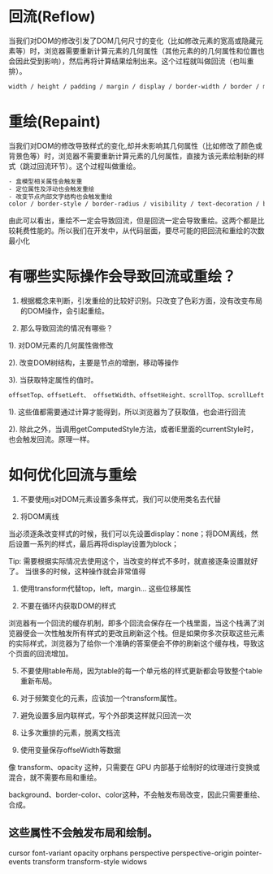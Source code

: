 # 回流(Reflow)

当我们对DOM的修改引发了DOM几何尺寸的变化（比如修改元素的宽高或隐藏元素等）时，浏览器需要重新计算元素的几何属性（其他元素的的几何属性和位置也会因此受到影响），然后再将计算结果绘制出来。这个过程就叫做回流（也叫重排）。

```sh
width / height / padding / margin / display / border-width / border / min-height / top / bottom / left / right / position / float / clear / text-align / overflow-y / font-weight / overflow / font-family / line-height / vertival-align / white-space / font-size
```

# 重绘(Repaint)

当我们对DOM的修改导致样式的变化,却并未影响其几何属性（比如修改了颜色或背景色等）时，浏览器不需要重新计算元素的几何属性，直接为该元素绘制新的样式（跳过回流环节）。这个过程叫做重绘。

```sh
- 盒模型相关属性会触发重
- 定位属性及浮动也会触发重绘
- 改变节点内部文字结构也会触发重绘
color / border-style / border-radius / visibility / text-decoration / background / background-image / background-position / background-repeat / background-size / outline-color / outline / outline-style / outline-width / box-shadow
```

由此可以看出，重绘不一定会导致回流，但是回流一定会导致重绘。这两个都是比较耗费性能的。所以我们在开发中，从代码层面，要尽可能的把回流和重绘的次数最小化


# 有哪些实际操作会导致回流或重绘？

1. 根据概念来判断，引发重绘的比较好识别。只改变了色彩方面，没有改变布局的DOM操作，会引起重绘。

2. 那么导致回流的情况有哪些？

1). 对DOM元素的几何属性做修改

2). 改变DOM树结构，主要是节点的增删，移动等操作

3). 当获取特定属性的值时。
   
```sh
offsetTop、offsetLeft、 offsetWidth、offsetHeight、scrollTop、scrollLeft、scrollWidth、scrollHeight、clientTop、clientLeft、clientWidth、clientHeight
```

1). 这些值都需要通过计算才能得到，所以浏览器为了获取值，也会进行回流

2). 除此之外，当调用getComputedStyle方法，或者IE里面的currentStyle时，也会触发回流。原理一样。


# 如何优化回流与重绘

1. 不要使用js对DOM元素设置多条样式，我们可以使用类名去代替

2. 将DOM离线

当必须逐条改变样式的时候，我们可以先设置display：none；将DOM离线，然后设置一系列的样式，最后再将display设置为block；

Tip: 需要根据实际情况去使用这个，当改变的样式不多时，就直接逐条设置就好了。 当很多的时候，这种操作就会非常值得

1. 使用transform代替top，left，margin… 这些位移属性

2. 不要在循环内获取DOM的样式

浏览器有一个回流的缓存机制，即多个回流会保存在一个栈里面，当这个栈满了浏览器便会一次性触发所有样式的更改且刷新这个栈。但是如果你多次获取这些元素的实际样式，浏览器为了给你一个准确的答案便会不停的刷新这个缓存栈，导致这个页面的回流增加。

5. 不要使用table布局，因为table的每一个单元格的样式更新都会导致整个table重新布局。

6. 对于频繁变化的元素，应该加一个transform属性。

7. 避免设置多层内联样式，写个外部类这样就只回流一次

8. 让多次重排的元素，脱离文档流

9. 使用变量保存offseWidth等数据


像 transform、opacity 这种，只需要在 GPU 内部基于绘制好的纹理进行变换或混合，就不需要布局和重绘。

background、border-color、color这种，不会触发布局改变，因此只需要重绘、合成。

## 这些属性不会触发布局和绘制。

cursor
font-variant
opacity
orphans
perspective
perspective-origin
pointer-events
transform
transform-style
widows